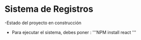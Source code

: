 <h1>Sistema de Registros</h1>

-Estado del proyecto en construcción
- Para ejecutar el sistema,  debes poner : '''NPM  install react '''

